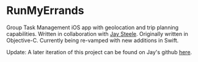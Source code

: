# RunMyErrands
Group Task Management iOS app with geolocation and trip planning capabilities.  Written in collaboration with <a href="https://github.com/steeley1107">Jay Steele</a>.  Originally written in Objective-C.  Currently being re-vamped with new additions in Swift.

Update:
A later iteration of this project can be found on Jay's github <a href="https://github.com/steeley1107/RunMyErrands">here</a>.
